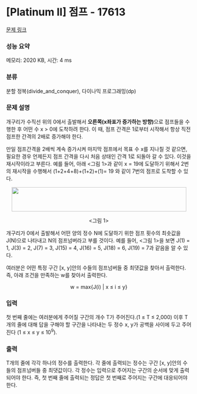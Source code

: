 # [Platinum II] 점프 - 17613 

[문제 링크](https://www.acmicpc.net/problem/17613) 

### 성능 요약

메모리: 2020 KB, 시간: 4 ms

### 분류

분할 정복(divide_and_conquer), 다이나믹 프로그래밍(dp)

### 문제 설명

<p>개구리가 수직선 위의 0에서 출발해서 <strong>오른쪽(x좌표가 증가하는 방향)</strong>으로 점프들을 수행한 후 어떤 수 x > 0에 도착하려 한다. 이 때, 점프 간격은 1로부터 시작해서 항상 직전 점프한 간격의 2배로 증가해야 한다.</p>

<p>만일 점프간격을 2배씩 계속 증가시켜 마지막 점프에서 목표 수 x를 지나칠 것 같으면, 필요한 경우 언제든지 점프 간격을 다시 처음 상태인 간격 1로 되돌아 갈 수 있다. 이것을 재시작이라고 부른다. 예를 들어, 아래 <그림 1>과 같이 x = 19에 도달하기 위해서 2번의 재시작을 수행해서 (1+2+4+8)+(1+2)+(1)= 19 와 같이 7번의 점프로 도착할 수 있다.</p>

<p style="text-align: center;"><img alt="" src="" style="width: 475px; height: 66px;"></p>

<p style="text-align: center;"><그림 1></p>

<p>개구리가 0에서 출발해서 어떤 양의 정수 N에 도달하기 위한 점프 횟수의 최솟값을 J(N)으로 나타내고 N의 점프넘버라고 부를 것이다. 예를 들어, <그림 1>을 보면 J(1) = 1, J(3) = 2, J(7) = 3, J(15) = 4, J(16) = 5, J(18) = 6, J(19) = 7과 같음을 알 수 있다.</p>

<p>여러분은 어떤 특정 구간 [x, y]안의 수들의 점프넘버들 중 최댓값을 찾아서 출력한다. 즉, 아래 조건을 만족하는 w를 찾아서 출력한다.</p>

<p style="text-align: center;">w = max{J(i) | x ≤ i ≤ y}</p>

### 입력 

 <p>첫 번째 줄에는 여러분에게 주어질 구간의 개수 T가 주어진다.(1 ≤ T ≤ 2,000) 이후 T개의 줄에 대해 답을 구해야 할 구간을 나타내는 두 정수 x, y가 공백을 사이에 두고 주어진다 (1 ≤ x ≤ y ≤ 10<sup>9</sup>).</p>

### 출력 

 <p>T개의 줄에 각각 하나의 정수를 출력한다. 각 줄에 출력되는 정수는 구간 [x, y]안의 수들의 점프넘버들 중 최댓값이다. 각 정수는 입력으로 주어지는 구간의 순서에 맞게 출력되어야 한다. 즉, 첫 번째 줄에 출력되는 정답은 첫 번째로 주어지는 구간에 대응되어야 한다.</p>

